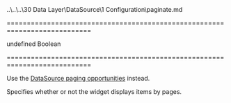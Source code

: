 <!--**
/*-------------------------------------------
    Auto-generated file. Do not modify.
-------------------------------------------

**-->
<!--dep-->..\..\..\30 Data Layer\DataSource\1 Configuration\paginate.md<!--/dep-->
===========================================================================
<!--default-->undefined<!--/default-->
<!--type-->Boolean<!--/type-->
===========================================================================

<!--deprecated-->
Use the [DataSource paging opportunities](/Documentation/Guide/Data_Layer/Data_Layer/#Reading_Data/Paging) instead.
<!--/deprecated-->

<!--shortDescription-->
Specifies whether or not the widget displays items by pages.
<!--/shortDescription-->

<!--fullDescription-->

<!--/fullDescription-->